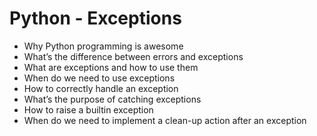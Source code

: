 # Python - Exceptions
  - Why Python programming is awesome
  - What’s the difference between errors and exceptions
  - What are exceptions and how to use them
  - When do we need to use exceptions
  - How to correctly handle an exception
  - What’s the purpose of catching exceptions
  - How to raise a builtin exception
  - When do we need to implement a clean-up action after an exception